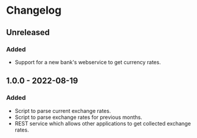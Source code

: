 # Changelog

## Unreleased

### Added

* Support for a new bank's webservice to get currency rates.

## 1.0.0 - 2022-08-19

### Added

* Script to parse current exchange rates.
* Script to parse exchange rates for previous months.
* REST service which allows other applications to get collected exchange rates.